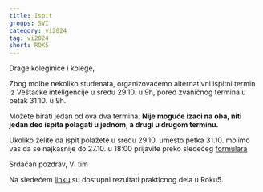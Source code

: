 ```yaml
---
title: Ispit
groups: SVI
category: vi2024
tag: vi2024
short: ROK5
---
```

Drage koleginice i kolege,

Zbog molbe nekoliko studenata, organizovaćemo alternativni ispitni termin iz Veštacke inteligencije u sredu 29.10. u 9h, pored zvaničnog termina u petak 31.10. u 9h.

Možete birati jedan od ova dva termina.
**Nije moguće izaci na oba, niti jedan deo ispita polagati u jednom, a drugi u drugom terminu.**

Ukoliko želite da ispit polažete u sredu 29.10. umesto petka 31.10. molimo vas da se najkasnije do 27.10. u 18:00 prijavite preko sledećeg [formulara](https://forms.gle/xW9AWc3SdP91SVid9)

Srdačan pozdrav,
VI tim

Na sledećem [linku](https://docs.google.com/spreadsheets/d/1wuhoYJp7Gg_s7t46UerZrWxf-UvsgH7kzSnYCdBooOE/edit?usp=sharing) su dostupni rezultati prakticnog dela u Roku5.




